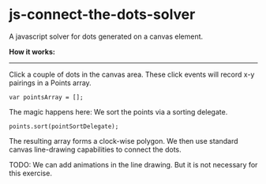 # js-connect-the-dots-solver

A javascript solver for dots generated on a canvas element.



**How it works:**


---

Click a couple of dots in the canvas area.  These click events will record x-y pairings in a Points array.

	var pointsArray = [];

The magic happens here:  We sort the points via a sorting delegate.

	points.sort(pointSortDelegate);

The resulting array forms a clock-wise polygon.  We then use standard canvas line-drawing capabilities to connect the dots.

TODO:  We can add animations in the line drawing.  But it is not necessary for this exercise.
